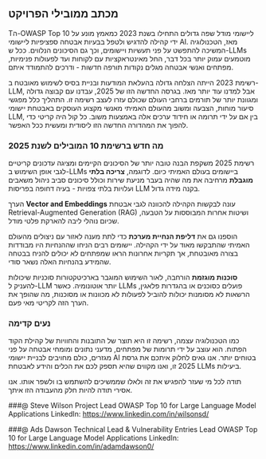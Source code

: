 ## מכתב ממובילי הפרויקט

Tה-OWASP Top 10 ליישומי מודל שפה גדולים התחילו בשנת 2023 כמאמץ מונע על ידי קהילה להדגיש ולטפל בבעיות אבטחה ספציפיות ליישומי AI. מאז, הטכנולוגיה המשיכה להתפשט על פני תעשיות ויישומים, וכך גם הסיכונים הנלווים. ככל ש-LLMs מוטמעים עמוק יותר בכל דבר, החל מאינטראקציות עם לקוחות ועד לפעולות פנימיות, מפתחים ואנשי אבטחה מגלים נקודות תורפה חדשות - ודרכים להתמודד איתם.

רשימת 2023 הייתה הצלחה גדולה בהעלאת המודעות ובניית בסיס לשימוש מאובטח ב-LLM, אבל למדנו עוד יותר מאז. בגרסה החדשה הזו של 2025, עבדנו עם קבוצה גדולה ומגוונת יותר של תורמים ברחבי העולם שכולם עזרו לעצב רשימה זו. התהליך כלל מפגשי סיעור מוחות, הצבעה ומשוב מהעולם האמיתי מאנשי מקצוע העוסקים באבטחת יישומי LLM, בין אם על ידי תרומה או חידוד ערכים אלה באמצעות משוב. כל קול היה קריטי כדי להפוך את המהדורה החדשה הזו ליסודית ומעשית ככל האפשר.

### מה חדש ברשימת 10 המובילים לשנת 2025

רשימת 2025 משקפת הבנה טובה יותר של הסיכונים הקיימים ומציגה עדכונים קריטיים לגבי אופן השימוש ב-LLMs ביישומים בעולם האמיתי כיום. לדוגמה, **צריכה בלתי מוגבלת** מרחיבה את מה שהיה בעבר מניעת שירות וכולל סיכונים סביב ניהול משאבים ועלויות בלתי צפויות - בעיה דחופה בפריסות LLM בקנה מידה גדול.

הערך **Vector and Embeddings** עונה לבקשות הקהילה להכוונה לגבי אבטחת Retrieval-Augmented Generation (RAG) ושיטות אחרות המבוססות על הטבעה, שכיום נוהלי ליבה להארקת פלטי מודל.

הוספנו גם את **דליפת הנחיית מערכת** כדי לתת מענה לאזור עם ניצולים מהעולם האמיתי שהתבקשו מאוד על ידי הקהילה. יישומים רבים הניחו שההנחיות היו מבודדות בצורה מאובטחת, אך תקריות אחרונות הראו שמפתחים לא יכולים להניח בבטחה שהמידע בהנחיות האלה נשאר סודי.

**סוכנות מוגזמת** הורחבה, לאור השימוש המוגבר בארכיטקטורות סוכניות שיכולות להעניק ל-LLM יותר אוטונומיה.  כאשר LLMs פועלים כסוכנים או בהגדרות פלאגין, הרשאות לא מסומנות יכולות להוביל לפעולות לא מכוונות או מסוכנות, מה שהופך את הערך הזה לקריטי מאי פעם.

### נעים קדימה

כמו הטכנולוגיה עצמה, רשימה זו היא תוצר של התובנות והחוויות של קהילת הקוד הפתוח. הוא עוצב על ידי תרומות של מפתחים, מדעני נתונים ומומחי אבטחה על פני מגזרים, כולם מחויבים לבניית יישומי AI בטוחים יותר. אנו גאים לחלוק איתכם את גרסת 2025 זו, ואנו מקווים שהיא תספק לכם את הכלים והידע לאבטחת LLMs ביעילות.

תודה לכל מי שעזר להפגיש את זה ולאלו שממשיכים להשתמש בו ולשפר אותו. אנו אסירי תודה להיות חלק מהעבודה הזו איתך.


###@ Steve Wilson
Project Lead
OWASP Top 10 for Large Language Model Applications
LinkedIn: https://www.linkedin.com/in/wilsonsd/

###@ Ads Dawson
Technical Lead & Vulnerability Entries Lead
OWASP Top 10 for Large Language Model Applications
LinkedIn: https://www.linkedin.com/in/adamdawson0/
